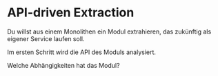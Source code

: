 # API-driven Extraction

Du willst aus einem Monolithen ein Modul extrahieren, das zukünftig als eigener Service laufen soll. 

Im ersten Schritt wird die API des Moduls analysiert. 

Welche Abhängigkeiten hat das Modul?



